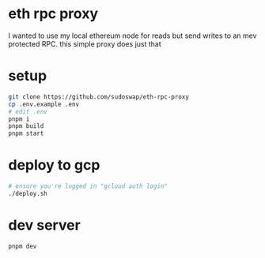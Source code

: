 # eth rpc proxy

I wanted to use my local ethereum node for reads but send writes to an mev protected RPC. this simple proxy does just that

# setup

```bash
git clone https://github.com/sudoswap/eth-rpc-proxy
cp .env.example .env
# edit .env
pnpm i
pnpm build
pnpm start
```


# deploy to gcp

```bash
# ensure you're logged in "gcloud auth login"
./deploy.sh
```


# dev server

```bash
pnpm dev
```
